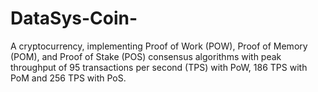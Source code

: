 # DataSys-Coin-
 A cryptocurrency, implementing Proof of Work (POW), Proof of Memory (POM), and Proof of Stake (POS) consensus algorithms with peak throughput of 95 transactions per second (TPS) with PoW, 186 TPS with PoM and 256 TPS with PoS. 
